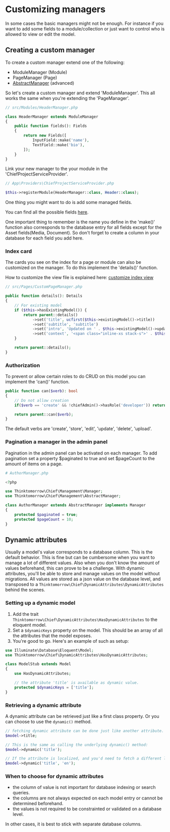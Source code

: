 # Customizing managers

In some cases the basic managers might not be enough.
For instance if you want to add some fields to a module/collection or just want to control who is allowed to view or edit the model.

## Creating a custom manager

To create a custom manager extend one of the following:
- ModuleManager (Module)
- PageManager (Page)
- [AbstractManager](./advanced.md#advanced_model_management) (advanced)

So let's create a custom manager and extend 'ModuleManager'.
This all works the same when you're extending the 'PageManager'.

```php
// src/Modules/HeaderManager.php 

class HeaderManager extends ModuleManager
{
    public function fields(): Fields
    {
        return new Fields([
            InputField::make('name'),
            TextField::make('bio'),
        ]);
    }
}
```

Link your new manager to the your module in the 'ChiefProjectServiceProvider'.

```php
// App\Providers\ChiefProjectServiceProvider.php

$this->registerModule(HeaderManager::class, Header::class);
```

One thing you might want to do is add some managed fields.

You can find all the possible fields [here](./fields.md).

One important thing to remember is the name you define in the 'make()' function also corresponds to the database entry for all fields except for the Asset fields(Media, Document).
So don't forget to create a column in your database for each field you add here.

### Index card

The cards you see on the index for a page or module can also be customized on the manager.
To do this implement the 'details()' function. 

How to customize the view file is explained here: [customize index view](./customizing_chief_admin.md#customizing-index-pages)

```php
// src/Pages/CustomPageManager.php

public function details(): Details
{
    // For existing model
    if ($this->hasExistingModel()) {
        return parent::details()
            ->set('title', ucfirst($this->existingModel()->title))
            ->set('subtitle', 'subtitle')
            ->set('intro', 'Updated on ' . $this->existingModel()->updated_at->format('d/m/Y H:i'))
            ->set('context', '<span class="inline-xs stack-s">' . $this->assistant('publish')->publicationStatusAsLabel() . '</span>');
    }

    return parent::details();
}
```

### Authorization

To prevent or allow certain roles to do CRUD on this model you can implement the 'can()' function.

```php
public function can($verb): bool
{
    // Do not allow creation
    if($verb == 'create' && !chiefAdmin()->hasRole('developer')) return false;

    return parent::can($verb);
}
```

The default verbs are 'create', 'store', 'edit', 'update', 'delete', 'upload'. 

### Pagination a manager in the admin panel

Pagination in the admin panel can be activated on each manager.
To add pagination set a property $paginated to true and set $pageCount to the amount of items on a page.

```php
# AuthorManager.php

<?php

use Thinktomorrow\Chief\Management\Manager;
use Thinktomorrow\Chief\Management\AbstractManager;

class AuthorManager extends AbstractManager implements Manager
{
    protected $paginated = true;
    protected $pageCount = 10;
}
```

## Dynamic attributes
Usually a model's value corresponds to a database column. This is the default behavior. This is fine but can be cumbersome when you want to manage a lot of different values.
Also when you don't know the amount of values beforehand, this can prove to be a challenge. With dynamic attributes, you'll be able to store and manage values on the model without migrations.
All values are stored as a json value on the database level, and transposed to a `Thinktomorrow\Chief\DynamicAttributes\DynamicAttributes` behind the scenes.

### Setting up a dynamic model
1. Add the trait `Thinktomorrow\Chief\DynamicAttributes\HasDynamicAttributes` to the eloquent model.
2. Set a `$dynamicKeys` property on the model. This should be an array of all the attributes that the model exposes.
3. You're good to go. Here's an example of such as setup:
```php
use Illuminate\Database\Eloquent\Model;
use Thinktomorrow\Chief\DynamicAttributes\HasDynamicAttributes;

class ModelStub extends Model
{
    use HasDynamicAttributes;

    // the attribute 'title' is available as dynamic value.
    protected $dynamicKeys = ['title'];
}
```

### Retrieving a dynamic attribute
A dynamic attribute can be retrieved just like a first class property. Or you can choose to use the `dynamic()` method.
```php
// fetching dynamic attribute can be done just like another attribute.
$model->title;

// This is the same as calling the underlying dynamic() method:
$model->dynamic('title');

// If the attribute is localized, and you'd need to fetch a different locale, you can pass a second 'locale' parameter.
$model->dynamic('title', 'en');
```

### When to choose for dynamic attributes
- the column of value is not important for database indexing or search queries.
- the columns are not always expected on each model entry or cannot be determined beforehand.
- the values is not required to be constrainted or validated on a database level.

In other cases, it is best to stick with separate database columns.